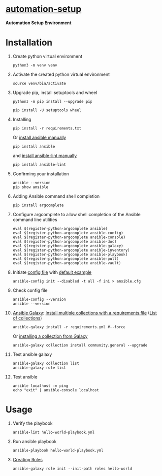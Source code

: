 # [automation-setup](https://github.com/nguyentrieuanduong/automation-setup.git)

**Automation Setup Environment**

# Installation

1. Create python virtual environment

   ```shell
   python3 -m venv venv
   ```

2. Activate the created python virtual environment

   ```shell
   source venv/bin/activate
   ```

3. Upgrade pip, install setuptools and wheel

   ```shell
   python3 -m pip install --upgrade pip
   ```

   ```shell
   pip install -U setuptools wheel
   ```

4. Installing

   ```shell
   pip install -r requirements.txt
   ```

   Or [install ansible manually](https://docs.ansible.com/ansible/latest/installation_guide/intro_installation.html#pip-install)

   ```shell
   pip install ansible
   ```

   and [install ansible-lint manually](https://ansible-lint.readthedocs.io/installing/#installing-the-latest-version)

   ```shell
   pip install ansible-lint
   ```

5. Confirming your installation

   ```shell
   ansible --version
   pip show ansible
   ```

6. Adding Ansible command shell completion

   ```shell
   pip install argcomplete
   ```

7. Configure argcomplete to allow shell completion of the Ansible command line utilities

   ```shell
   eval $(register-python-argcomplete ansible)
   eval $(register-python-argcomplete ansible-config)
   eval $(register-python-argcomplete ansible-console)
   eval $(register-python-argcomplete ansible-doc)
   eval $(register-python-argcomplete ansible-galaxy)
   eval $(register-python-argcomplete ansible-inventory)
   eval $(register-python-argcomplete ansible-playbook)
   eval $(register-python-argcomplete ansible-pull)
   eval $(register-python-argcomplete ansible-vault)
   ```

8. Initiate [config file](https://docs.ansible.com/ansible/latest/cli/ansible-config.html)
   with [default example](https://docs.ansible.com/ansible/latest/reference_appendices/config.html#generating-a-sample-ansible-cfg-file)

   ```shell
   ansible-config init --disabled -t all -f ini > ansible.cfg
   ```

9. Check config file

   ```shell
   ansible-config --version
   ansible --version
   ```

10. [Ansible Galaxy](https://galaxy.ansible.com/): [Install multiple collections with a requirements file](https://docs.ansible.com/ansible/latest/galaxy/user_guide.html#install-multiple-collections-with-a-requirements-file) ([List of collections](https://docs.ansible.com/ansible/latest/collections/index.html#list-of-collections))

    ```shell
    ansible-galaxy install -r requirements.yml #--force
    ```

    Or [installing a collection from Galaxy](https://docs.ansible.com/ansible/latest/galaxy/user_guide.html#installing-a-collection-from-galaxy)

    ```shell
    ansible-galaxy collection install community.general --upgrade
    ```

11. Test ansible galaxy

    ```shell
    ansible-galaxy collection list
    ansible-galaxy role list
    ```

12. Test ansible

    ```shell
    ansible localhost -m ping
    echo "exit" | ansible-console localhost
    ```

# Usage

1. Verify the playbook

   ```shell
   ansible-lint hello-world-playbook.yml
   ```

2. Run ansible playbook

   ```shell
   ansible-playbook hello-world-playbook.yml
   ```

3. [Creating Roles](https://galaxy.ansible.com/docs/contributing/creating_role.html)

   ```shell
   ansible-galaxy role init --init-path roles hello-world
   ```
